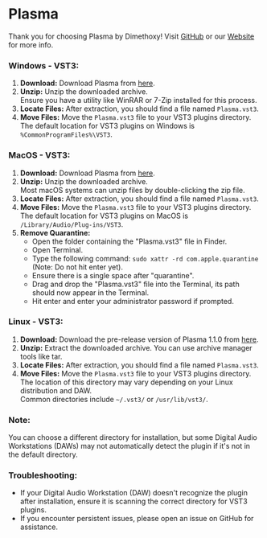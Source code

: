 # Plasma

Thank you for choosing Plasma by Dimethoxy! Visit [GitHub](https://github.com/Dimethoxy/Plasma) or our [Website](https://dimethoxy.com) for more info.

### Windows - VST3:

1. **Download:** Download Plasma from [here](https://github.com/Dimethoxy/Plasma/releases).
2. **Unzip:** Unzip the downloaded archive. \
   Ensure you have a utility like WinRAR or 7-Zip installed for this process.
3. **Locate Files:** After extraction, you should find a file named `Plasma.vst3`.
4. **Move Files:** Move the `Plasma.vst3` file to your VST3 plugins directory. \
   The default location for VST3 plugins on Windows is `%CommonProgramFiles%\VST3`.

### MacOS - VST3:

1. **Download:** Download Plasma from [here](https://github.com/Dimethoxy/Plasma/releases).
2. **Unzip:** Unzip the downloaded archive. \
   Most macOS systems can unzip files by double-clicking the zip file.
3. **Locate Files:** After extraction, you should find a file named `Plasma.vst3`.
4. **Move Files:** Move the `Plasma.vst3` file to your VST3 plugins directory. \
   The default location for VST3 plugins on MacOS is `/Library/Audio/Plug-ins/VST3`.
5. **Remove Quarantine:**
   - Open the folder containing the "Plasma.vst3" file in Finder.
   - Open Terminal.
   - Type the following command: `sudo xattr -rd com.apple.quarantine` (Note: Do not hit enter yet).
   - Ensure there is a single space after "quarantine".
   - Drag and drop the "Plasma.vst3" file into the Terminal, its path should now appear in the Terminal.
   - Hit enter and enter your administrator password if prompted.

### Linux - VST3:

1. **Download:** Download the pre-release version of Plasma 1.1.0 from [here](https://github.com/Dimethoxy/Plasma/releases/tag/1.1.0).
2. **Unzip:** Extract the downloaded archive. You can use archive manager tools like tar.
3. **Locate Files:** After extraction, you should find a file named `Plasma.vst3`.
4. **Move Files:** Move the `Plasma.vst3` file to your VST3 plugins directory. \
   The location of this directory may vary depending on your Linux distribution and DAW. \
   Common directories include `~/.vst3/` or `/usr/lib/vst3/`.

### Note:

You can choose a different directory for installation, but some Digital Audio Workstations (DAWs) may not automatically detect the plugin if it's not in the default directory.

### Troubleshooting:

- If your Digital Audio Workstation (DAW) doesn't recognize the plugin after installation, ensure it is scanning the correct directory for VST3 plugins.
- If you encounter persistent issues, please open an issue on GitHub for assistance.
